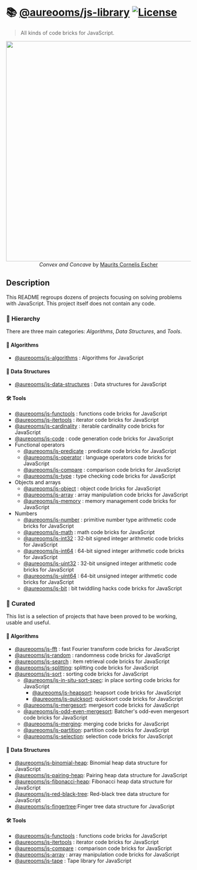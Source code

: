 :books: [@aureooms/js-library](http://aureooms.github.io/js-library)
[![License](https://img.shields.io/github/license/aureooms/js-library.svg?style=flat)](https://raw.githubusercontent.com/aureooms/js-library/main/LICENSE)
==

> All kinds of code bricks for JavaScript.

<p align="center">
<a href="https://en.wikipedia.org/wiki/Convex_and_Concave">
<img src="https://ipfs.io/ipfs/QmYBDH3V548FREFUaBumLSWBqYoy3dZoCPYLJFpSFUAjLM" width="600">
</a><br/>
<i>Convex and Concave</i> by <a href="https://en.wikipedia.org/wiki/M._C._Escher">Maurits Cornelis Escher</a>
</p>


## Description

This README regroups dozens of projects focusing on solving problems with JavaScript. This project itself does not contain any code.

### :telescope: Hierarchy

There are three main categories: *Algorithms*, *Data Structures*, and *Tools*.

#### :rocket: Algorithms
- [@aureooms/js-algorithms](https://github.com/aureooms/js-algorithms) : Algorithms for JavaScript

#### :herb: Data Structures
- [@aureooms/js-data-structures](https://github.com/aureooms/js-data-structures) : Data structures for JavaScript

#### :hammer_and_wrench: Tools
- [@aureooms/js-functools](https://github.com/aureooms/js-functools) : functions code bricks for JavaScript
- [@aureooms/js-itertools](https://github.com/aureooms/js-itertools) : iterator code bricks for JavaScript
- [@aureooms/js-cardinality](https://github.com/aureooms/js-cardinality) : iterable cardinality code bricks for JavaScript
- [@aureooms/js-code](https://github.com/aureooms/js-code) : code generation code bricks for JavaScript
- Functional operators
  - [@aureooms/js-predicate](https://github.com/aureooms/js-predicate) : predicate code bricks for JavaScript
  - [@aureooms/js-operator](https://github.com/aureooms/js-operator) : language operators code bricks for JavaScript
  - [@aureooms/js-compare](https://github.com/aureooms/js-compare) : comparison code bricks for JavaScript
  - [@aureooms/js-type](https://github.com/aureooms/js-type) : type checking code bricks for JavaScript
- Objects and arrays
  - [@aureooms/js-object](https://github.com/aureooms/js-object) : object code bricks for JavaScript
  - [@aureooms/js-array](https://github.com/aureooms/js-array) : array manipulation code bricks for JavaScript
  - [@aureooms/js-memory](https://github.com/aureooms/js-memory) : memory management code bricks for JavaScript
- Numbers
  - [@aureooms/js-number](https://github.com/aureooms/js-number) : primitive number type arithmetic code bricks for JavaScript
  - [@aureooms/js-math](https://github.com/aureooms/js-math) : math code bricks for JavaScript
  - [@aureooms/js-int32](https://github.com/aureooms/js-int32) : 32-bit signed integer arithmetic code bricks for JavaScript
  - [@aureooms/js-int64](https://github.com/aureooms/js-int64) : 64-bit signed integer arithmetic code bricks for JavaScript
  - [@aureooms/js-uint32](https://github.com/aureooms/js-uint32) : 32-bit unsigned integer arithmetic code bricks for JavaScript
  - [@aureooms/js-uint64](https://github.com/aureooms/js-uint64) : 64-bit unsigned integer arithmetic code bricks for JavaScript
  - [@aureooms/js-bit](https://github.com/aureooms/js-bit) : bit twiddling hacks code bricks for JavaScript

### :peach: Curated

This list is a selection of projects that have been proved to be working, usable and useful.

#### :rocket: Algorithms
  - [@aureooms/js-fft](https://github.com/aureooms/js-fft) : fast Fourier transform code bricks for JavaScript
  - [@aureooms/js-random](https://github.com/aureooms/js-random) : randomness code bricks for JavaScript
  - [@aureooms/js-search](https://github.com/aureooms/js-search) : item retrieval code bricks for JavaScript
  - [@aureooms/js-splitting](https://github.com/aureooms/js-splitting): splitting code bricks for JavaScript
  - [@aureooms/js-sort](https://github.com/aureooms/js-sort) : sorting code bricks for JavaScript
    - [@aureooms/js-in-situ-sort-spec](https://github.com/aureooms/js-in-situ-sort-spec): in place sorting code bricks for JavaScript
      - [@aureooms/js-heapsort](https://github.com/aureooms/js-heapsort): heapsort code bricks for JavaScript
      - [@aureooms/js-quicksort](https://github.com/aureooms/js-quicksort): quicksort code bricks for JavaScript
    - [@aureooms/js-mergesort](https://github.com/aureooms/js-mergesort): mergesort code bricks for JavaScript
    - [@aureooms/js-odd-even-mergesort](https://github.com/aureooms/js-odd-even-mergesort): Batcher's odd-even mergesort code bricks for JavaScript
    - [@aureooms/js-merging](https://github.com/aureooms/js-merging): merging code bricks for JavaScript
    - [@aureooms/js-partition](https://github.com/aureooms/js-partition): partition code bricks for JavaScript
    - [@aureooms/js-selection](https://github.com/aureooms/js-selection): selection code bricks for JavaScript
      
#### :herb: Data Structures
  - [@aureooms/js-binomial-heap](https://github.com/aureooms/js-binomial-heap): Binomial heap data structure for JavaScript
  - [@aureooms/js-pairing-heap](https://github.com/aureooms/js-pairing-heap): Pairing heap data structure for JavaScript
  - [@aureooms/js-fibonacci-heap](https://github.com/aureooms/js-fibonacci-heap): Fibonacci heap data structure for JavaScript
  - [@aureooms/js-red-black-tree](https://github.com/aureooms/js-red-black-tree): Red-black tree data structure for JavaScript
  - [@aureooms/js-fingertree](https://github.com/aureooms/js-fingertree):Finger tree data structure for JavaScript
    
#### :hammer_and_wrench: Tools
  - [@aureooms/js-functools](https://github.com/aureooms/js-functools) : functions code bricks for JavaScript
  - [@aureooms/js-itertools](https://github.com/aureooms/js-itertools) : iterator code bricks for JavaScript
  - [@aureooms/js-compare](https://github.com/aureooms/js-compare) : comparison code bricks for JavaScript
  - [@aureooms/js-array](https://github.com/aureooms/js-array) : array manipulation code bricks for JavaScript
  - [@aureooms/js-tape](https://github.com/aureooms/js-tape) : Tape library for JavaScript
